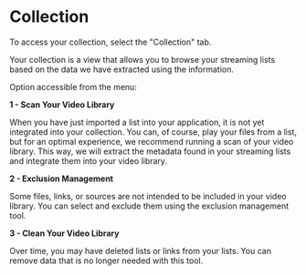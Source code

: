 # Collection

To access your collection, select the "Collection" tab.

Your collection is a view that allows you to browse your streaming lists based on the data we have extracted using the information.

Option accessible from the menu:

**1 - Scan Your Video Library**

When you have just imported a list into your application, it is not yet integrated into your collection. You can, of course, play your files from a list, but for an optimal experience, we recommend running a scan of your video library. This way, we will extract the metadata found in your streaming lists and integrate them into your video library.

**2 - Exclusion Management**

Some files, links, or sources are not intended to be included in your video library. You can select and exclude them using the exclusion management tool.

**3 - Clean Your Video Library**

Over time, you may have deleted lists or links from your lists. You can remove data that is no longer needed with this tool.
